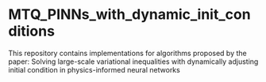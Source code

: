 # MTQ_PINNs_with_dynamic_init_conditions

This repository contains implementations for algorithms proposed by the paper: Solving large-scale variational inequalities with dynamically adjusting initial condition in physics-informed neural networks

